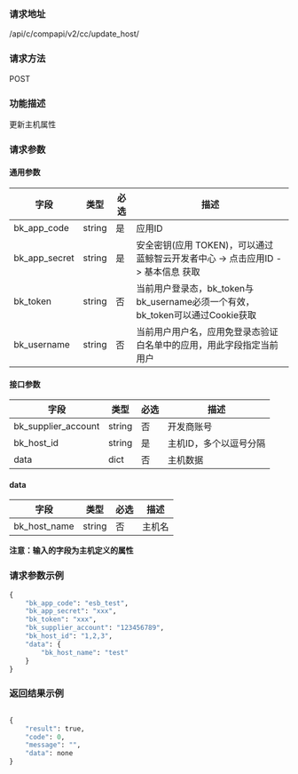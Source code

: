 
### 请求地址

/api/c/compapi/v2/cc/update_host/



### 请求方法

POST


### 功能描述

更新主机属性

### 请求参数


#### 通用参数

| 字段 | 类型 | 必选 |  描述 |
|-----------|------------|--------|------------|
| bk_app_code  |  string    | 是 | 应用ID     |
| bk_app_secret|  string    | 是 | 安全密钥(应用 TOKEN)，可以通过 蓝鲸智云开发者中心 -&gt; 点击应用ID -&gt; 基本信息 获取 |
| bk_token     |  string    | 否 | 当前用户登录态，bk_token与bk_username必须一个有效，bk_token可以通过Cookie获取 |
| bk_username  |  string    | 否 | 当前用户用户名，应用免登录态验证白名单中的应用，用此字段指定当前用户 |

#### 接口参数

| 字段      |  类型      | 必选   |  描述      |
|-----------|------------|--------|------------|
| bk_supplier_account | string     | 否     | 开发商账号 |
| bk_host_id  | string      | 是     | 主机ID，多个以逗号分隔 |
| data        | dict        | 否     | 主机数据 |

#### data

| 字段      |  类型      | 必选   |  描述      |
|-----------|------------|--------|------------|
| bk_host_name    |  string  | 否     | 主机名 |

**注意：输入的字段为主机定义的属性**

### 请求参数示例

```python
{
    "bk_app_code": "esb_test",
    "bk_app_secret": "xxx",
    "bk_token": "xxx",
    "bk_supplier_account": "123456789",
    "bk_host_id": "1,2,3",
    "data": {
        "bk_host_name": "test"
    }
}
```

### 返回结果示例

```python

{
    "result": true,
    "code": 0,
    "message": "",
    "data": none
}
```